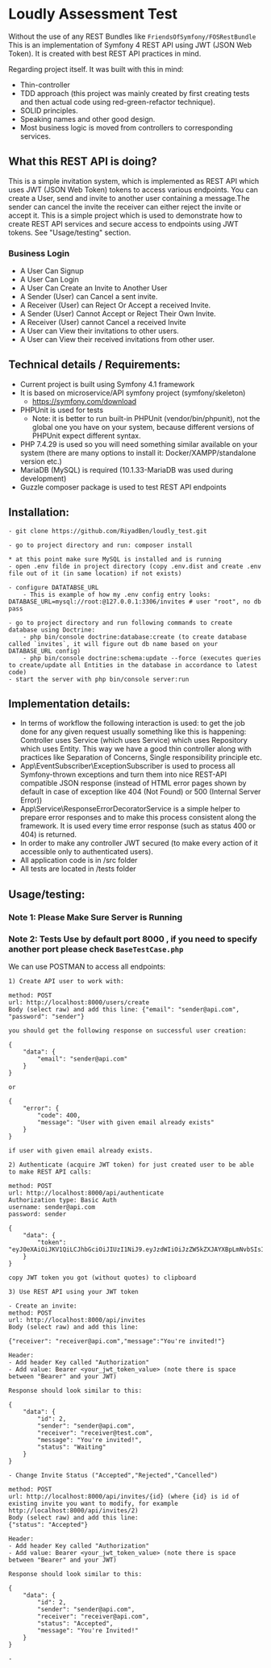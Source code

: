 # Loudly Assessment Test
Without the use of any REST Bundles like `FriendsOfSymfony/FOSRestBundle`
This is an implementation of Symfony 4 REST API using JWT (JSON Web Token). It is created with best REST API practices in mind. 


Regarding project itself. It was built with this in mind:
- Thin-controller 
- TDD approach (this project was mainly created by first creating tests and then actual code using
  red-green-refactor technique).
- SOLID principles.
- Speaking names and other good design.
- Most business logic is moved from controllers to corresponding services.

## What this REST API is doing?

This is a simple invitation system, which is implemented as REST API which uses 
JWT (JSON Web Token) tokens to access various endpoints. 
You can create a User, send and invite to another user containing a message.The sender can cancel the invite
the receiver can either reject the invite or accept it. This is a simple project which is used to demonstrate 
how to create REST API services and secure access to endpoints using JWT tokens. 
See "Usage/testing" section.

### Business Login
- A User Can Signup
- A User Can Login
- A User Can Create an Invite to Another User
- A Sender (User) can Cancel a sent invite.
- A Receiver (User) can Reject Or Accept a received Invite.
- A Sender (User) Cannot Accept or Reject Their Own Invite.
- A Receiver (User) cannot Cancel a received Invite
- A User can View their invitations to other users.
- A User can View their received invitations from other user.
## Technical details / Requirements:
- Current project is built using Symfony 4.1 framework
- It is based on microservice/API symfony project (symfony/skeleton)
	- https://symfony.com/download
- PHPUnit is used for tests	
	* Note: it is better to run built-in PHPUnit (vendor/bin/phpunit), not the global one you have on your system, 
			  because different versions of PHPUnit expect different syntax.		 
- PHP 7.4.29 is used so you will need something similar available on your system (there are many options to install it: Docker/XAMPP/standalone version etc.)
- MariaDB (MySQL) is required (10.1.33-MariaDB was used during development)
- Guzzle composer package is used to test REST API endpoints

## Installation:
    - git clone https://github.com/RiyadBen/loudly_test.git

    - go to project directory and run: composer install
    
    * at this point make sure MySQL is installed and is running	
    - open .env filde in project directory (copy .env.dist and create .env file out of it (in same location) if not exists)
    
    - configure DATATABSE_URL
        - This is example of how my .env config entry looks: DATABASE_URL=mysql://root:@127.0.0.1:3306/invites # user "root", no db pass

    - go to project directory and run following commands to create database using Doctrine:
        - php bin/console doctrine:database:create (to create database called `invites`, it will figure out db name based on your DATABASE_URL config)		
        - php bin/console doctrine:schema:update --force (executes queries to create/update all Entities in the database in accordance to latest code)
	- start the server with php bin/console server:run

## Implementation details:
- In terms of workflow the following interaction is used: to get the job done for any given request usually something like this is happening: Controller uses Service (which uses Service) which uses Repository which uses Entity. This way we have a good thin controller along with practices like Separation of Concerns, Single responsibility principle etc.
- App\EventSubscriber\ExceptionSubscriber is used to process all Symfony-thrown exceptions and turn them into nice REST-API compatible JSON response (instead of HTML error pages shown by default in case of exception like 404 (Not Found) or 500 (Internal Server Error))
- App\Service\ResponseErrorDecoratorService is a simple helper to prepare error responses and to make this process consistent along the framework. It is used every time error response (such as status 400 or 404) is returned.
- In order to make any controller JWT secured (to make every action of it accessible only to authenticated users).
- All application code is in /src folder
- All tests are located in /tests folder

## Usage/testing:
### Note 1: Please Make Sure Server is Running
### Note 2: Tests Use by default port 8000 , if you need to specify another port please check `BaseTestCase.php`
We can use POSTMAN to access all endpoints:
    
    1) Create API user to work with:
    
    method: POST
    url: http://localhost:8000/users/create
    Body (select raw) and add this line: {"email": "sender@api.com", "password": "sender"}
    
    you should get the following response on successful user creation:
    
    {
        "data": {
            "email": "sender@api.com"
        }
    }
    
    or 
    
    {
        "error": {
            "code": 400,
            "message": "User with given email already exists"
        }
    }
    
    if user with given email already exists.
    
    2) Authenticate (acquire JWT token) for just created user to be able to make REST API calls: 
    
    method: POST
    url: http://localhost:8000/api/authenticate
    Authorization type: Basic Auth
    username: sender@api.com
    password: sender
    
    {
        "data": {
            "token": "eyJ0eXAiOiJKV1QiLCJhbGciOiJIUzI1NiJ9.eyJzdWIiOiJzZW5kZXJAYXBpLmNvbSIsImVtYWlsIjoic2VuZGVyQGFwaS5jb20iLCJpYXQiOjE2NjM0MjU1ODEsImV4cCI6MTY2MzQyOTE4MX0.ZYq9MHSeP726uAmlwnuUjLEqXIdRCsBBNYc0VJ2IXTo"
        }
    }
    
    copy JWT token you got (without quotes)	to clipboard
    
    3) Use REST API using your JWT token
    
    - Create an invite:
    method: POST
    url: http://localhost:8000/api/invites
    Body (select raw) and add this line: 
    
    {"receiver": "receiver@api.com","message":"You're invited!"}
    
    Header:
    - Add header Key called "Authorization"
    - Add value: Bearer <your_jwt_token_value> (note there is space between "Bearer" and your JWT)
    
    Response should look similar to this:
    
    {
		"data": {
			"id": 2,
			"sender": "sender@api.com",
			"receiver": "receiver@test.com",
			"message": "You're invited!",
			"status": "Waiting"
		}
    }
    
    - Change Invite Status ("Accepted","Rejected","Cancelled")
    
    method: POST
    url: http://localhost:8000/api/invites/{id} (where {id} is id of existing invite you want to modify, for example http://localhost:8000/api/invites/2)
    Body (select raw) and add this line: 
    {"status": "Accepted"}
    
    Header:
    - Add header Key called "Authorization"
    - Add value: Bearer <your_jwt_token_value> (note there is space between "Bearer" and your JWT)	
    
    Response should look similar to this:
    
    {
        "data": {
			"id": 2,
			"sender": "sender@api.com",
			"receiver": "receiver@api.com",
			"status": "Accepted",
			"message": "You're Invited!"
        }
    }
    
    -